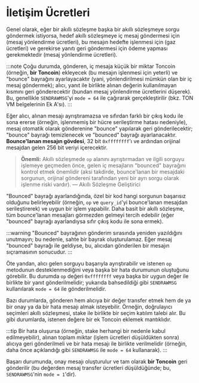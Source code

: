 # İletişim Ücretleri

Genel olarak, eğer bir akıllı sözleşme başka bir akıllı sözleşmeye sorgu göndermek istiyorsa, hedef akıllı sözleşmeye iç mesaj göndermesi için (mesaj yönlendirme ücretleri), bu mesajın hedefte işlenmesi için (gaz ücretleri) ve gerekirse yanıtı geri göndermesi için ödeme yapması gerekmektedir (mesaj yönlendirme ücretleri).

:::note
Çoğu durumda, gönderen, iç mesaja küçük bir miktar Toncoin (örneğin, **bir Toncoin**) ekleyecek (bu mesajın işlenmesi için yeterli) ve "bounce" bayrağını ayarlayacaktır (yani, yönlendirilmesi mümkün olan bir iç mesaj göndermek); alıcı, yanıt ile birlikte alınan değerin kullanılmayan kısmını geri gönderecektir (bundan mesaj yönlendirme ücretlerini düşerek). Bu, genellikle `SENDRAWMSG`'yi `mode = 64` ile çağırarak gerçekleştirilir (bkz. TON VM belgelerinin Ek A'sı).
:::

Eğer alıcı, alınan mesajı ayrıştıramazsa ve sıfırdan farklı bir çıkış kodu ile sona ererse (örneğin, işlenmemiş bir hücre serileştirme hatası nedeniyle), mesaj otomatik olarak gönderenine "bounce" yapılarak geri gönderilecektir; "bounce" bayrağı temizlenecek ve "bounced" bayrağı ayarlanacaktır. **Bounce'lanan mesajın gövdesi**, 32 bit `0xffffffff`'ı ve ardından orijinal mesajdan gelen 256 bit veriyi içerecektir. 

> **Önemli:** Akıllı sözleşmede `op` alanını ayrıştırmadan ve ilgili sorguyu işlemeye geçmeden önce, gelen iç mesajların "bounced" bayrağını kontrol etmek önemlidir (aksi takdirde, bounce'lanan bir mesajdaki sorgunun, orijinal göndereni tarafından yeni bir ayrı sorgu olarak işlenme riski vardır). 
> — Akıllı Sözleşme Geliştirici

"Bounced" bayrağı ayarlandığında, özel bir kod hangi sorgunun başarısız olduğunu belirleyebilir (örneğin, `op` ve `query_id`'yi bounce'lanan mesajdan serileştirerek) ve uygun bir işlem yapabilir. Daha basit bir akıllı sözleşme, tüm bounce'lanan mesajları görmezden gelmeyi tercih edebilir (eğer "bounced" bayrağı ayarlandıysa sıfır çıkış kodu ile sona ermek). 

:::warning
"Bounced" bayrağının gönderim sırasında yeniden yazıldığını unutmayın; bu nedenle, sahte bir bayrak oluşturulamaz. Eğer mesaj "bounced" bayrağı ile geldiyse, bu, alıcıdan gönderilen bir mesajın sıçramasının sonucudur.
:::

Öte yandan, alıcı gelen sorguyu başarıyla ayrıştırabilir ve istenen `op` metodunun desteklenmediğini veya başka bir hata durumunun oluştuğunu görebilir. Bu durumda `op` değeri `0xffffffff` veya başka bir uygun değer ile birlikte bir yanıt gönderilmelidir; yukarıda bahsedildiği gibi `SENDRAWMSG` kullanılarak `mode = 64` ile gönderilmelidir.

Bazı durumlarda, gönderen hem alıcıya bir değer transfer etmek hem de ya bir onay ya da bir hata mesajı almak isteyebilir. Örneğin, doğrulayıcı seçimleri akıllı sözleşmesi, stake ile birlikte bir seçim katılım talebi alır. Bu gibi durumlarda, istenen değere bir ek Toncoin eklemek mantıklıdır. 

:::tip
Bir hata oluşursa (örneğin, stake herhangi bir nedenle kabul edilmeyebilir), alınan toplam miktar (işlem ücretleri düşüldükten sonra) alıcıya geri gönderilmeli ve bir hata mesajı ile birlikte verilmelidir (örneğin, daha önce açıklandığı gibi `SENDRAWMSG` ile `mode = 64` kullanarak).
:::

Başarı durumunda, onay mesajı oluşturulur ve tam olarak **bir Toncoin** geri gönderilir (bu değerden mesaj transfer ücretleri düşüldüğünde; bu, `SENDRAWMSG`'nin `mode = 1`'dir).